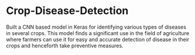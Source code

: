 # Crop-Disease-Detection

Built a CNN based model in Keras for identifying various types of diseases in several crops. This model finds a significant use in the field of agriculture where farmers can use it for easy and accurate detection of disease in their crops and henceforth take preventive measures.



